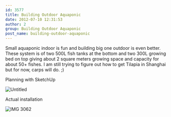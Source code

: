 ```yaml
---
id: 3577
title: Building Outdoor Aquaponic
date: 2012-07-10 12:31:53
author: 2
group: Building Outdoor Aquaponic
post_name: building-outdoor-aquaponic
---
```


Small aquaponic indoor is fun and building big one outdoor is even better. These system is of two 500L fish tanks at the bottom and two 300L growing bed on top giving about 2 square meters growing space and capacity for about 50+ fishes. I am still trying to figure out how to get Tilapia in Shanghai but for now, carps will do. ;) 

Planning with SketchUp

![Untitled](http://139.162.84.35/wp-content/uploads/2012/07/untitled.jpg "untitled.jpg") 

Actual installation

![IMG 3062](http://139.162.84.35/wp-content/uploads/2012/07/IMG_3062.jpg "IMG_3062.jpg")